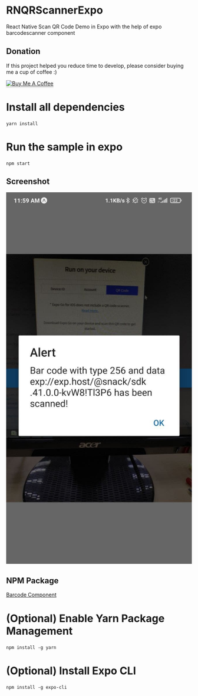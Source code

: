 # RNQRScannerExpo
React Native Scan QR Code Demo in Expo with the help of expo barcodescanner component

## Donation

If this project helped you reduce time to develop, please consider buying me a cup of coffee :)

<a href="https://www.buymeacoffee.com/ongyishen" 
target="_blank">
<img src="https://www.buymeacoffee.com/assets/img/custom_images/orange_img.png" 
alt="Buy Me A Coffee" style="height: 41px !important;width: 174px !important;box-shadow: 0px 3px 2px 0px rgba(190, 190, 190, 0.5) !important;-webkit-box-shadow: 0px 3px 2px 0px rgba(190, 190, 190, 0.5) !important;" ></a>

# Install all dependencies
```
yarn install
```

# Run the sample in expo
```
npm start
```

## Screenshot
<img src="https://github.com/ongyishen/RNQRScannerExpo/blob/main/Sample.jpg?raw=true" />


## NPM Package
[Barcode Component](https://docs.expo.io/versions/v41.0.0/sdk/bar-code-scanner/)



# (Optional) Enable Yarn Package Management
```
npm install -g yarn
```

# (Optional) Install Expo CLI
```
npm install -g expo-cli
```

